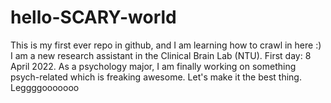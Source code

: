 # hello-SCARY-world
This is my first ever repo in github, and I am learning how to crawl in here :)
I am a new research assistant in the Clinical Brain Lab (NTU). First day: 8 April 2022.
As a psychology major, I am finally working on something psych-related which is freaking awesome. 
Let's make it the best thing. 
Leggggooooooo
